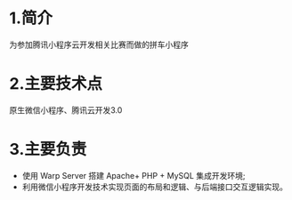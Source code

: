 # 1.简介
为参加腾讯小程序云开发相关比赛而做的拼车小程序
# 2.主要技术点
原生微信小程序、腾讯云开发3.0
# 3.主要负责
- 使用 Warp Server 搭建 Apache+ PHP + MySQL 集成开发环境;
- 利用微信小程序开发技术实现页面的布局和逻辑、与后端接口交互逻辑实现。

